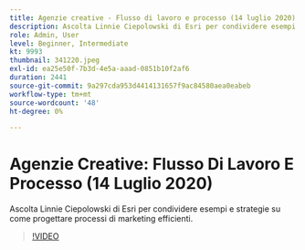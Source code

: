 ```yaml
---
title: Agenzie creative - Flusso di lavoro e processo (14 luglio 2020)
description: Ascolta Linnie Ciepolowski di Esri per condividere esempi e strategie su come progettare processi di marketing efficienti.
role: Admin, User
level: Beginner, Intermediate
kt: 9993
thumbnail: 341220.jpeg
exl-id: ea25e50f-7b3d-4e5a-aaad-0851b10f2af6
duration: 2441
source-git-commit: 9a297cda953d4414131657f9ac84580aea0eabeb
workflow-type: tm+mt
source-wordcount: '48'
ht-degree: 0%

---
```


# Agenzie Creative: Flusso Di Lavoro E Processo (14 Luglio 2020)

Ascolta Linnie Ciepolowski di Esri per condividere esempi e strategie su come progettare processi di marketing efficienti.

>[!VIDEO](https://video.tv.adobe.com/v/341220/?quality=12&learn=on)
